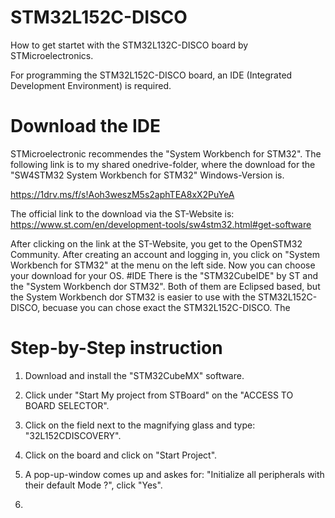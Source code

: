 # STM32L152C-DISCO
How to get startet with the STM32L132C-DISCO board by STMicroelectronics.

For programming the STM32L152C-DISCO board, an IDE (Integrated Development Environment) 
is required.
# Download the IDE
STMicroelectronic recommendes the "System Workbench for STM32".
The following link is to my shared onedrive-folder, where the download for the "SW4STM32 System Workbench for STM32" Windows-Version is.

https://1drv.ms/f/s!Aoh3weszM5s2aphTEA8xX2PuYeA

The official link to the download via the ST-Website is:
https://www.st.com/en/development-tools/sw4stm32.html#get-software

After clicking on the link at the ST-Website, you get to the OpenSTM32 Community.
After creating an account and logging in, you click on "System Workbench for STM32" at the menu on the left side.
Now you can choose your download for your OS.
#IDE
There is the "STM32CubeIDE" by ST and the "System Workbench dor STM32". Both of them are Eclipsed based, but the System Workbench dor STM32 is easier to use with the STM32L152C-DISCO, becuase you can chose exact the STM32L152C-DISCO. The 

# Step-by-Step instruction

  1. Download and install the "STM32CubeMX" software.
  
  2. Click under "Start My project from STBoard" on the "ACCESS TO BOARD SELECTOR".
  3. Click on the field next to the magnifying glass and type: "32L152CDISCOVERY".
  4. Click on the board and click on "Start Project".
  5. A pop-up-window comes up and askes for: "Initialize all peripherals with their default Mode ?", click "Yes".
  6. 
